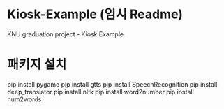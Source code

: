 # Kiosk-Example (임시 Readme)
KNU graduation project - Kiosk Example

# 패키지 설치
pip install pygame
pip install gtts
pip install SpeechRecognition 
pip install deep_translator
pip install nltk
pip install word2number
pip install num2words
